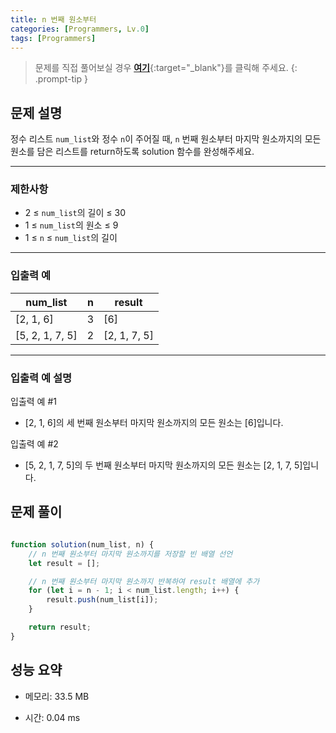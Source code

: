 ```yaml
---
title: n 번째 원소부터
categories: [Programmers, Lv.0]
tags: [Programmers]
---
```


> 문제를 직접 풀어보실 경우 [**여기**](https://school.programmers.co.kr/learn/courses/30/lessons/181892){:target="_blank"}를 클릭해 주세요.
{: .prompt-tip }

## 문제 설명

<p>정수 리스트 <code>num_list</code>와 정수 <code>n</code>이 주어질 때, <code>n</code> 번째 원소부터 마지막 원소까지의 모든 원소를 담은 리스트를 return하도록 solution 함수를 완성해주세요.</p>

<hr>

### 제한사항

<ul>
<li>2 ≤ <code>num_list</code>의 길이 ≤ 30</li>
<li>1 ≤ <code>num_list</code>의 원소 ≤ 9</li>
<li>1 ≤ <code>n</code> ≤ <code>num_list</code>의 길이</li>
</ul>

<hr>

### 입출력 예
<div class="table-wrapper"><table>
        <thead><tr>
<th>num_list</th>
<th>n</th>
<th>result</th>
</tr>
</thead>
        <tbody><tr>
<td>[2, 1, 6]</td>
<td>3</td>
<td>[6]</td>
</tr>
<tr>
<td>[5, 2, 1, 7, 5]</td>
<td>2</td>
<td>[2, 1, 7, 5]</td>
</tr>
</tbody>
      </table></div>
<hr>

### 입출력 예 설명

<p>입출력 예 #1</p>

<ul>
<li>[2, 1, 6]의 세 번째 원소부터 마지막 원소까지의 모든 원소는 [6]입니다.</li>
</ul>

<p>입출력 예 #2</p>

<ul>
<li>[5, 2, 1, 7, 5]의 두 번째 원소부터 마지막 원소까지의 모든 원소는 [2, 1, 7, 5]입니다.</li>
</ul>


## 문제 풀이

```js

function solution(num_list, n) {
    // n 번째 원소부터 마지막 원소까지를 저장할 빈 배열 선언
    let result = [];

    // n 번째 원소부터 마지막 원소까지 반복하여 result 배열에 추가
    for (let i = n - 1; i < num_list.length; i++) {
        result.push(num_list[i]);
    }

    return result;
}

```

## 성능 요약

- 메모리: 33.5 MB

- 시간: 0.04 ms

